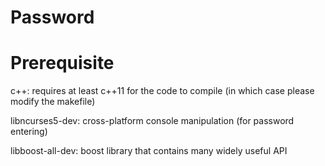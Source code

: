Password
========

Prerequisite
============

c++: requires at least c++11 for the code to compile (in which case please modify the makefile)

libncurses5-dev: cross-platform console manipulation (for password entering)

libboost-all-dev: boost library that contains many widely useful API

